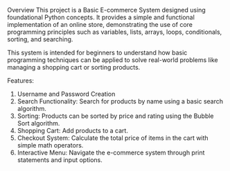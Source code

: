 Overview
This project is a Basic E-commerce System designed using foundational Python concepts. It provides a simple and functional implementation of an 
online store, demonstrating the use of core programming principles such as variables, lists, arrays, loops, conditionals, sorting, and searching.

This system is intended for beginners to understand how basic programming techniques can be applied to 
solve real-world problems like managing a shopping cart or sorting products.

Features:
1. Username and Password Creation
2. Search Functionality: Search for products by name using a basic search algorithm.
3. Sorting: Products can be sorted by price and rating using the Bubble Sort algorithm.
4. Shopping Cart: Add products to a cart.
5. Checkout System: Calculate the total price of items in the cart with simple math operators.
6. Interactive Menu: Navigate the e-commerce system through print statements and input options.
